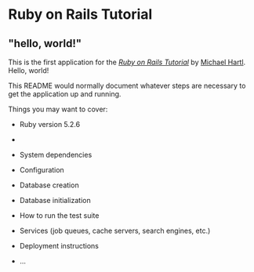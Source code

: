 # Ruby on Rails Tutorial

## "hello, world!"

This is the first application for the
[*Ruby on Rails Tutorial*](https://railstutorial.jp/)
by [Michael Hartl](http://www.michaelhartl.com/). Hello, world!

This README would normally document whatever steps are necessary to get the
application up and running.

Things you may want to cover:

* Ruby version 5.2.6
* 
* System dependencies

* Configuration

* Database creation

* Database initialization

* How to run the test suite

* Services (job queues, cache servers, search engines, etc.)

* Deployment instructions

* ...
